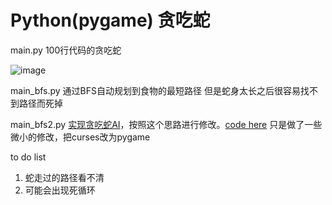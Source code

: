 # Python(pygame) 贪吃蛇

main.py 100行代码的贪吃蛇

![image](https://raw.githubusercontent.com/codetask/Snake-/master/1.png)

main_bfs.py 通过BFS自动规划到食物的最短路径
但是蛇身太长之后很容易找不到路径而死掉

main_bfs2.py [实现贪吃蛇AI](http://mp.weixin.qq.com/s?__biz=MzA5ODUxOTA5Mg==&mid=211204280&idx=1&sn=4589891ff2ddff98058f44f3e9dd942e&scene=24&srcid=0923YmTbhMIczvNdLDgrgPMz#rd)，按照这个思路进行修改。[code here](https://github.com/Hawstein/snake-ai)
只是做了一些微小的修改，把curses改为pygame

to do list
1. 蛇走过的路径看不清
2. 可能会出现死循环
